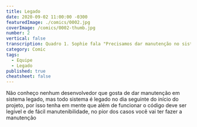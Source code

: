 ```yaml
---
title: Legado
date: 2020-09-02 11:00:00 -0300
featuredImage: ./comics/0002.jpg
coverImage: /comics/0002-thumb.jpg
number: 2
vertical: false
transcription: Quadro 1. Sophie fala "Precisamos dar manutenção no sistema Artemis, não gosto de voltar para os legados". Quadro 2. Msone fala "Legado? Fizemos ele mês passado". Quadro 3. Sophie fala "Ele já era legado no mês passado".
category: Comic
tags:
  - Equipe
  - Legado
published: true
cheatsheet: false
---
```


Não conheço nenhum desenvolvedor que gosta de dar manutenção em sistema legado, mas todo sistema é legado no dia seguinte do início do projeto, por isso tenha em mente que além de funcionar o código deve ser legível e de fácil manutenibilidade, no pior dos casos você vai ter fazer a manutenção
